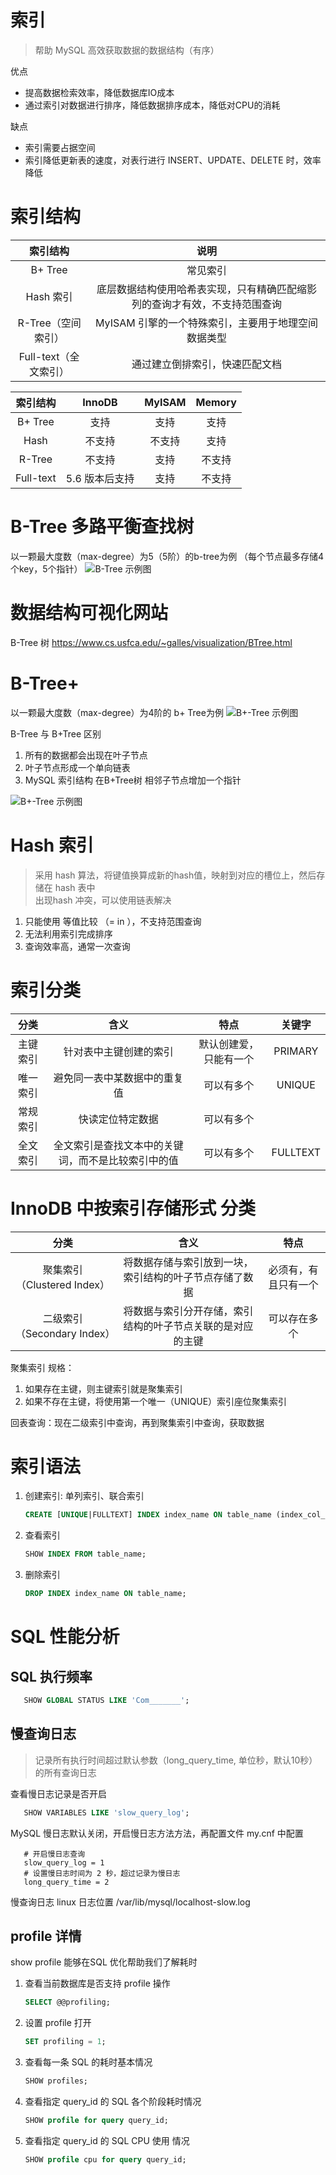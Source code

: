 # 索引
> 帮助 MySQL 高效获取数据的数据结构（有序）

优点
* 提高数据检索效率，降低数据库IO成本
* 通过索引对数据进行排序，降低数据排序成本，降低对CPU的消耗

缺点  
* 索引需要占据空间
* 索引降低更新表的速度，对表行进行 INSERT、UPDATE、DELETE 时，效率降低

# 索引结构
|  索引结构 | 说明 | 
| :-----:| :----: |
| B+ Tree | 常见索引 |    
| Hash 索引 | 底层数据结构使用哈希表实现，只有精确匹配缩影列的查询才有效，不支持范围查询 |    
|  R-Tree（空间索引） | MyISAM 引擎的一个特殊索引，主要用于地理空间数据类型 |  
| Full-text（全文索引） | 通过建立倒排索引，快速匹配文档 |  

|  索引结构 | InnoDB |  MyISAM | Memory |
| :-----:| :----: | :----: | :----: |
| B+ Tree | 支持 |   支持 | 支持 | 
| Hash | 不支持 |  不支持 | 支持 | 
| R-Tree | 不支持 |  支持 | 不支持 | 
| Full-text | 5.6 版本后支持 |  支持 | 不支持 | 

# B-Tree 多路平衡查找树
以一颗最大度数（max-degree）为5（5阶）的b-tree为例
（每个节点最多存储4个key，5个指针）
![B-Tree 示例图](B-Tree.png)

# 数据结构可视化网站
B-Tree 树
https://www.cs.usfca.edu/~galles/visualization/BTree.html

# B-Tree+ 
以一颗最大度数（max-degree）为4阶的 b+ Tree为例
![B+-Tree 示例图](B+Tree.png)

B-Tree 与 B+Tree 区别
1. 所有的数据都会出现在叶子节点
2. 叶子节点形成一个单向链表
3. MySQL 索引结构 在B+Tree树 相邻子节点增加一个指针

![B+-Tree 示例图](MySQL_B+Tree.png)

# Hash 索引
> 采用 hash 算法，将键值换算成新的hash值，映射到对应的槽位上，然后存储在 hash 表中  
> 出现hash 冲突，可以使用链表解决

1. 只能使用 等值比较 （= in ），不支持范围查询
2. 无法利用索引完成排序
3. 查询效率高，通常一次查询

# 索引分类
|  分类 | 含义 |  特点 | 关键字 |
| :-----:| :----: | :----: | :----: |
| 主键索引 | 针对表中主键创建的索引 |  默认创建爱，只能有一个 | PRIMARY |
| 唯一索引 | 避免同一表中某数据中的重复值 |  可以有多个 | UNIQUE |
| 常规索引 | 快读定位特定数据 |  可以有多个 |  |
| 全文索引 | 全文索引是查找文本中的关键词，而不是比较索引中的值 |  可以有多个 | FULLTEXT | 

# InnoDB 中按索引存储形式 分类
| 分类 | 含义 | 特点 | 
| :-----:| :----: | :----: |
| 聚集索引（Clustered Index） | 将数据存储与索引放到一块，索引结构的叶子节点存储了数据 | 必须有，有且只有一个 |
| 二级索引（Secondary Index） | 将数据与索引分开存储，索引结构的叶子节点关联的是对应的主键 | 可以存在多个 |

聚集索引 规格：  
1. 如果存在主键，则主键索引就是聚集索引
2. 如果不存在主键，将使用第一个唯一（UNIQUE）索引座位聚集索引
   
回表查询：现在二级索引中查询，再到聚集索引中查询，获取数据

# 索引语法
1. 创建索引: 单列索引、联合索引
   ```SQL
   CREATE [UNIQUE|FULLTEXT] INDEX index_name ON table_name (index_col_name);
   ```
2. 查看索引
   ```SQL
   SHOW INDEX FROM table_name;
   ```
3. 删除索引
   ```SQL
   DROP INDEX index_name ON table_name;
   ```

# SQL 性能分析
## SQL 执行频率
```SQL
   SHOW GLOBAL STATUS LIKE 'Com_______';
```

## 慢查询日志
> 记录所有执行时间超过默认参数（long_query_time, 单位秒，默认10秒）的所有查询日志   

查看慢日志记录是否开启
```SQL
   SHOW VARIABLES LIKE 'slow_query_log';
```

MySQL 慢日志默认关闭，开启慢日志方法方法，再配置文件 my.cnf 中配置
```
   # 开启慢日志查询
   slow_query_log = 1
   # 设置慢日志时间为 2 秒，超过记录为慢日志
   long_query_time = 2
```

慢查询日志 linux 日志位置
/var/lib/mysql/localhost-slow.log

## profile 详情
show profile 能够在SQL 优化帮助我们了解耗时
1. 查看当前数据库是否支持 profile 操作
   ```SQL
   SELECT @@profiling;
    ```
2. 设置 profile 打开
   ```SQL
   SET profiling = 1;
    ```
3. 查看每一条 SQL 的耗时基本情况
   ```SQL
   SHOW profiles;
    ```
4. 查看指定 query_id 的 SQL 各个阶段耗时情况
   ```SQL
   SHOW profile for query query_id;
    ```

5. 查看指定 query_id 的 SQL CPU 使用 情况
   ```SQL
   SHOW profile cpu for query query_id;
    ```